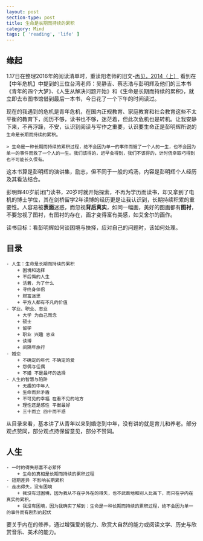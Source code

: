 ```yaml
---
layout: post
section-type: post
title: 生命是长期而持续的累积
category: Mind
tags: [ 'reading', 'life' ]
---
```

## 缘起

1.17日在整理2016年的阅读清单时，重读阳老师的旧文-[再见，2014（上）](http://www.yangzhiping.com/psy/bye2014-01.html) 看到在【中年危机】中提到的三位台湾老师：吴静吉、蔡志浩与彭明辉及他们的三本书《青年的四个大梦》、《人生从解决问题开始》和《生命是长期而持续的累积》，就立即去市图书馆借到最后一本书，今日花了一个下午的时间读过。

现在的我遇到的危机是青年危机，在国内正规教育、家庭教育和社会教育这些不太平衡的教育下，阅历不够，读书也不够，迷茫着，但此次危机也是转机。让我安静下来，不再浮躁，不安，认识到阅读与写作之重要，认识要生命正是彭明辉所说的`生命是长期而持续的累积`。

	> 生命是一种长期而持续的累积过程，绝不会因为单一的事件而毁了一个人的一生，也不会因为单一的事件而救了一个人的一生。我们该得的，迟早会得到，我们不该得的，计时侥幸取巧得到也不可能长久保有。

这本书算是彭明辉的演讲集，励志，但不同于一般的鸡汤，内容是彭明辉个人经历及其看法结合。

彭明辉40岁前闭门读书，20岁时就开始探索，不再为学历而读书，却又拿到了电机的博士学位，其在剑桥留学2年读博的经历更是让我认识到，长期持续积累的重要性。人容易被**表面**迷惑，而忽视**背后真实**，如同一幅画，美好的图画都有**图衬**，不要忽视了图衬，有图衬的存在，画才变得富有美感，如艾舍尔的画作。

读书目标：看彭明辉如何谈困境与抉择，应对自己的问题时，该如何处理。

## 目录

	- 人生：生命是长期而持续的累积
		+ 困境和选择
		+ 不后悔的人生
		+ 活着，为了什么
		+ 寻终身伴侣
		+ 财富迷思
		+ 平方人都有不凡的价值
	- 学业、职业、志业
		+ 大学 为自己而念
		+ 硕士
		+ 留学
		+ 职业 兴趣 志业
		+ 读博
		+ 间隔年旅行
	- 婚恋
		+ 不确定的年代 不确定的爱
		+ 怨偶与佳偶
		+ 不婚 不是最坏的选择
	- 人生的智慧与陷阱
		+ 无趣的中年人
		+ 生命而非矛盾
		+ 不可见的幸福 在看不见的地方
		+ 理性还是感性 平衡最好
		+ 三十而立 四十而不惑

从目录来看，基本讲了从青年以来到婚恋到中年，没有讲的就是育儿和养老。部分观点赞同，部分观点持保留意见，部分不赞同。

## 人生

	- 一时的得失悲喜不必萦怀
		+ 生命的真相是长期而持续的累积过程
	- 短期差异 不影响长期累积
	- 走出得失，没有困境
		+ 我没有过困境，因为我从不在乎外在的得失，也不武断地和别人比高下，而只在乎内在真实的累积。
		+ 我没有困境，因为我确实了解到：生命是一种长期而持续的累积过程，绝不会因为单一的事件而有剧烈的起伏

要关乎内在的修养，通过增强爱的能力、欣赏大自然的能力或阅读文学、历史与欣赏音乐、美术的能力。
	



